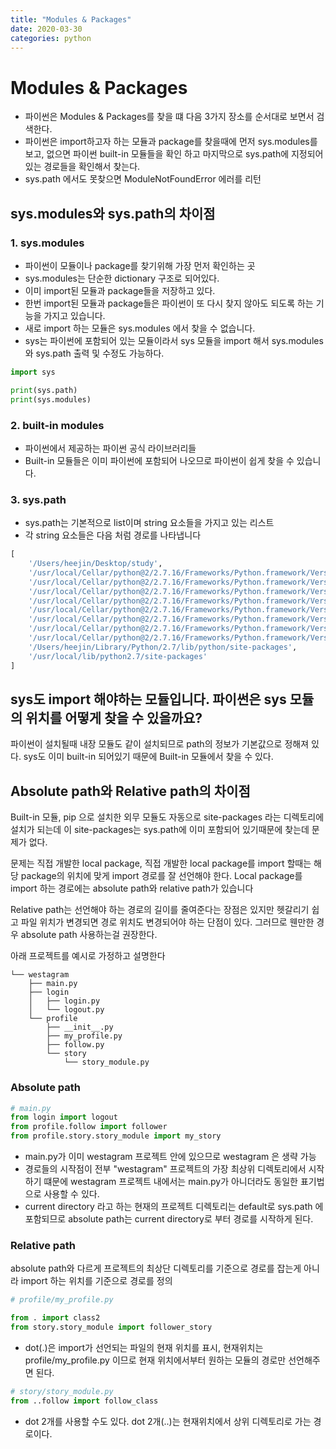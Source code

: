 ```yaml
---
title: "Modules & Packages"
date: 2020-03-30
categories: python
---
```


# Modules & Packages
- 파이썬은 Modules & Packages를 찾을 떄 다음 3가지 장소를 순서대로 보면서 검색한다.
- 파이썬은 import하고자 하는 모듈과 package를 찾을때에 먼저 sys.modules를 보고, 없으면 파이썬 built-in 모듈들을 확인 하고 마지막으로 sys.path에 지정되어 있는 경로들을 확인해서 찾는다.
- sys.path 에서도 못찾으면 ModuleNotFoundError 에러를 리턴

## sys.modules와 sys.path의 차이점

### 1. sys.modules
- 파이썬이 모듈이나 package를 찾기위해 가장 먼저 확인하는 곳
- sys.modules는 단순한 dictionary 구조로 되어있다.
- 이미 import된 모듈과 package들을 저장하고 있다.
- 한번 import된 모듈과 package들은 파이썬이 또 다시 찾지 않아도 되도록 하는 기능을 가지고 있습니다.
- 새로 import 하는 모듈은 sys.modules 에서 찾을 수 없습니다.
- sys는 파이썬에 포함되어 있는 모듈이라서 sys 모듈을 import 해서 sys.modules와 sys.path 출력 및 수정도 가능하다.

```python
import sys

print(sys.path)
print(sys.modules)
```

### 2. built-in modules
- 파이썬에서 제공하는 파이썬 공식 라이브러리들
- Built-in 모듈들은 이미 파이썬에 포함되어 나오므로 파이썬이 쉽게 찾을 수 있습니다.

### 3. sys.path
- sys.path는 기본적으로 list이며 string 요소들을 가지고 있는 리스트
- 각 string 요소들은 다음 처럼 경로를 나타냅니다
```python
[
    '/Users/heejin/Desktop/study', 
    '/usr/local/Cellar/python@2/2.7.16/Frameworks/Python.framework/Versions/2.7/lib/python27.zip', 
    '/usr/local/Cellar/python@2/2.7.16/Frameworks/Python.framework/Versions/2.7/lib/python2.7', 
    '/usr/local/Cellar/python@2/2.7.16/Frameworks/Python.framework/Versions/2.7/lib/python2.7/plat-darwin', 
    '/usr/local/Cellar/python@2/2.7.16/Frameworks/Python.framework/Versions/2.7/lib/python2.7/plat-mac', 
    '/usr/local/Cellar/python@2/2.7.16/Frameworks/Python.framework/Versions/2.7/lib/python2.7/plat-mac/lib-scriptpackages', 
    '/usr/local/Cellar/python@2/2.7.16/Frameworks/Python.framework/Versions/2.7/lib/python2.7/lib-tk', 
    '/usr/local/Cellar/python@2/2.7.16/Frameworks/Python.framework/Versions/2.7/lib/python2.7/lib-old', 
    '/usr/local/Cellar/python@2/2.7.16/Frameworks/Python.framework/Versions/2.7/lib/python2.7/lib-dynload', 
    '/Users/heejin/Library/Python/2.7/lib/python/site-packages', 
    '/usr/local/lib/python2.7/site-packages'
]
```

## sys도 import 해야하는 모듈입니다. 파이썬은 sys 모듈의 위치를 어떻게 찾을 수 있을까요?
파이썬이 설치될때 내장 모듈도 같이 설치되므로 path의 정보가 기본값으로 정해져 있다.
sys도 이미 built-in 되어있기 때문에 Built-in 모듈에서 찾을 수 있다.

## Absolute path와 Relative path의 차이점
Built-in 모듈, pip 으로 설치한 외무 모듈도 자동으로 site-packages 라는 디렉토리에 설치가 되는데 이 site-packages는 sys.path에 이미 포함되어 있기때문에 찾는데 문제가 없다.

문제는 직접 개발한 local package, 직접 개발한 local package를 import 할때는 해당 package의 위치에 맞게 import 경로를 잘 선언해야 한다.  Local package를 import 하는 경로에는 absolute path와 relative path가 있습니다

Relative path는 선언해야 하는 경로의 길이를 줄여준다는 장점은 있지만 헷갈리기 쉽고 파일 위치가 변경되면 경로 위치도 변경되어야 하는 단점이 있다. 그러므로 웬만한 경우 absolute path 사용하는걸 권장한다.

아래 프로젝트를 예시로 가정하고 설명한다

```
└── westagram
    ├── main.py
    ├── login
    │   ├── login.py
    │   └── logout.py
    └── profile
        ├── __init__.py
        ├── my_profile.py
        ├── follow.py
        └── story
            └── story_module.py
```

### Absolute path

```python
# main.py
from login import logout
from profile.follow import follower
from profile.story.story_module import my_story
```
- main.py가 이미 westagram 프로젝트 안에 있으므로 westagram 은 생략 가능
- 경로들의 시작점이 전부 "westagram" 프로젝트의 가장 최상위 디렉토리에서 시작하기 떄문에 westagram 프로젝트 내에서는 main.py가 아니더라도 동일한 표기법으로 사용할 수 있다.
- current directory 라고 하는 현재의 프로젝트 디렉토리는 default로 sys.path 에 포함되므로 absolute path는 current directory로 부터 경로를 시작하게 된다.


### Relative path
absolute path와 다르게 프로젝트의 최상단 디렉토리를 기준으로 경로를 잡는게 아니라 import 하는 위치를 기준으로 경로를 정의

```python
# profile/my_profile.py

from . import class2
from story.story_module import follower_story
```
- dot(.)은 import가 선언되는 파일의 현재 위치를 표시, 현재위치는 profile/my_profile.py 이므로 현재 위치에서부터 원하는 모듈의 경로만 선언해주면 된다.

```python
# story/story_module.py
from ..follow import follow_class
```
- dot 2개를 사용할 수도 있다. dot 2개(..)는 현재위치에서 상위 디렉토리로 가는 경로이다.